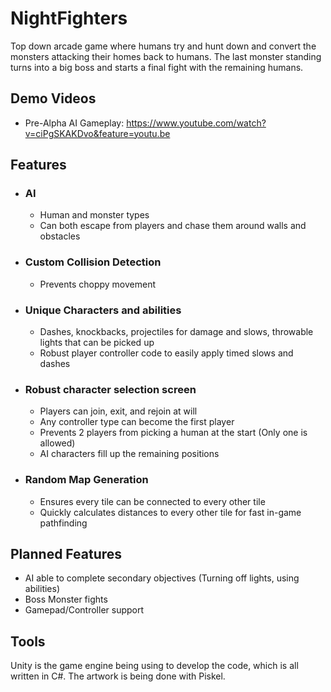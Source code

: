 # NightFighters
Top down arcade game where humans try and hunt down and convert the monsters attacking their homes back to humans. The last monster standing turns into a big boss and starts a final fight with the remaining humans.

## Demo Videos 
- Pre-Alpha AI Gameplay: https://www.youtube.com/watch?v=ciPgSKAKDvo&feature=youtu.be 

## Features
- ### AI
  - Human and monster types
  - Can both escape from players and chase them around walls and obstacles
- ### Custom Collision Detection
  - Prevents choppy movement
- ### Unique Characters and abilities
  - Dashes, knockbacks, projectiles for damage and slows, throwable lights that can be picked up
  - Robust player controller code to easily apply timed slows and dashes
- ### Robust character selection screen
  - Players can join, exit, and rejoin at will
  - Any controller type can become the first player
  - Prevents 2 players from picking a human at the start (Only one is allowed)
  - AI characters fill up the remaining positions
- ### Random Map Generation
  - Ensures every tile can be connected to every other tile
  - Quickly calculates distances to every other tile for fast in-game pathfinding
  
## Planned Features
- AI able to complete secondary objectives (Turning off lights, using abilities)
- Boss Monster fights
- Gamepad/Controller support

## Tools
Unity is the game engine being using to develop the code, which is all written in C#. The artwork is being done with Piskel.
